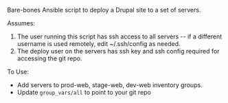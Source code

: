 Bare-bones Ansible script to deploy a Drupal site to a set of servers.

Assumes:
1) The user running this script has ssh access to all servers -- if a different username is used remotely, edit ~/.ssh/config as needed.
2) The deploy user on the servers has ssh key and ssh config required for accessing the git repo.

To Use:
* Add servers to prod-web, stage-web, dev-web inventory groups.
* Update `group_vars/all` to point to your git repo
